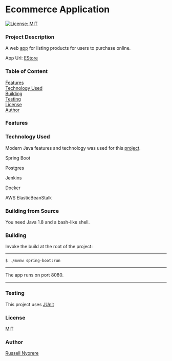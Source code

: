 # Ecommerce Application

[![License: MIT](https://img.shields.io/badge/License-MIT-yellow.svg)](https://opensource.org/licenses/MIT)

### Project Description

A web [app](https://#.com/) for listing products for users to purchase online.

App Url: [EStore](https://#.com/)

### Table of Content

[Features](#features)<br/>
[Technology Used](#technology-used)<br/>
[Building](#building)<br/>
[Testing](#testing)<br/>
[License](#license)<br/>
[Author](#author)

### Features


### Technology Used

Modern Java features and technology was used for this [project](https://#.com/).

Spring Boot

Postgres

Jenkins

Docker

AWS ElasticBeanStalk

### Building from Source
You need Java 1.8 and a bash-like shell.

### Building
Invoke the build at the root of the project:

----
    $ ./mvnw spring-boot:run
----

The app runs on port 8080.

---

### Testing

This project uses [JUnit](https://junit.org/junit5/)

### License

[MIT](https://opensource.org/licenses/MIT)

### Author

[Russell Nyorere](https://neorusse.github.io/)
